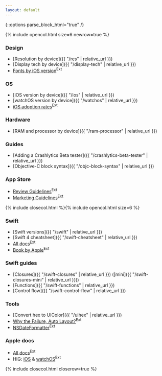 ```yaml
---
layout: default
---
```

{::options parse_block_html="true" /}

{% include opencol.html size=6 newrow=true %}

### Design

* [Resolution by device]({{ "/res" | relative_url }})
* [Display tech by device]({{ "/display-tech" | relative_url }})
* [Fonts by iOS version](http://iosfonts.com/)<sup class="ext">Ext</sup>

### OS

* [iOS version by device]({{ "/ios" | relative_url }})
* [watchOS version by device]({{ "/watchos" | relative_url }})
* [iOS adoption rates](https://developer.apple.com/support/app-store/)<sup class="ext">Ext</sup>

### Hardware

* [RAM and processor by device]({{ "/ram-processor" | relative_url }})

### Guides

* [Adding a Crashlytics Beta tester]({{ "/crashlytics-beta-tester" | relative_url }})
* [Objective-C block syntax]({{ "/objc-block-syntax" | relative_url }})

### App Store

* [Review Guidelines](https://developer.apple.com/app-store/review/guidelines/)<sup class="ext">Ext</sup>
* [Marketing Guidelines](https://developer.apple.com/app-store/marketing/guidelines/)<sup class="ext">Ext</sup>

{% include closecol.html %}{% include opencol.html size=6 %}

### Swift

* [Swift versions]({{ "/swift" | relative_url }})
* [Swift 4 cheatsheet]({{ "/swift-cheatsheet" | relative_url }})
* [All docs](https://swift.org/documentation/)<sup class="ext">Ext</sup>
* [Book by Apple](https://developer.apple.com/library/content/documentation/Swift/Conceptual/Swift_Programming_Language/)<sup class="ext">Ext</sup>

### Swift guides

* [Closures]({{ "/swift-closures" | relative_url }}) ([mini]({{ "/swift-closures-mini" | relative_url }}))
* [Functions]({{ "/swift-functions" | relative_url }})
* [Control flow]({{ "/swift-control-flow" | relative_url }})

### Tools

* [Convert hex to UIColor]({{ "/uihex" | relative_url }})
* [Why the Failure, Auto Layout?](https://www.wtfautolayout.com/)<sup class="ext">Ext</sup>
* [NSDateFormatter](http://nsdateformatter.com/)<sup class="ext">Ext</sup>

### Apple docs

* [All docs](https://developer.apple.com/documentation/)<sup class="ext">Ext</sup>
* HIG: [iOS](https://developer.apple.com/ios/human-interface-guidelines/overview/themes/) & [watchOS](https://developer.apple.com/watchos/human-interface-guidelines/overview/themes/)<sup class="ext">Ext</sup>

{% include closecol.html closerow=true %}
